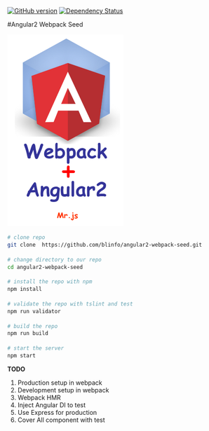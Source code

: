 [![GitHub version](https://badge.fury.io/gh/blinfo%2Fangular2-webpack-seed.svg)](https://badge.fury.io/gh/blinfo%2Fangular2-webpack-seed)
[![Dependency Status](https://david-dm.org/blinfo/angular2-webpack-seed.svg)](https://david-dm.org/angularclass/angular2-webpack-starter)

#Angular2 Webpack Seed 

![enter image description here](assets/webpack+angular.png "webpack+angular.png")


```bash
# clone repo
git clone  https://github.com/blinfo/angular2-webpack-seed.git

# change directory to our repo
cd angular2-webpack-seed

# install the repo with npm
npm install

# validate the repo with tslint and test
npm run validator

# build the repo
npm run build

# start the server
npm start

```
**TODO**
 1. Production setup in webpack
 2. Development setup in webpack
 3. Webpack HMR
 4. Inject Angular DI to test
 5. Use Express for production
 6. Cover All component with test
 